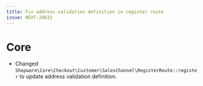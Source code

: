 ```yaml
---
title: Fix address validation definition in register route
issue: NEXT-28631
---
```

# Core
* Changed `Shopware\Core\Checkout\Customer\SalesChannel\RegisterRoute::register` to update address validation definition.
